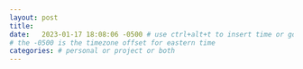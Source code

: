 ```yaml
---
layout: post
title:
date:   2023-01-17 18:08:06 -0500 # use ctrl+alt+t to insert time or go to command palette
# the -0500 is the timezone offset for eastern time
categories: # personal or project or both
---
```

